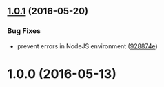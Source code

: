 <a name="1.0.1"></a>
## [1.0.1](https://github.com/fczbkk/array-reduce-prototypejs-fix/compare/v1.0.0...v1.0.1) (2016-05-20)


### Bug Fixes

* prevent errors in NodeJS environment ([928874e](https://github.com/fczbkk/array-reduce-prototypejs-fix/commit/928874e))



<a name="1.0.0"></a>
# 1.0.0 (2016-05-13)



